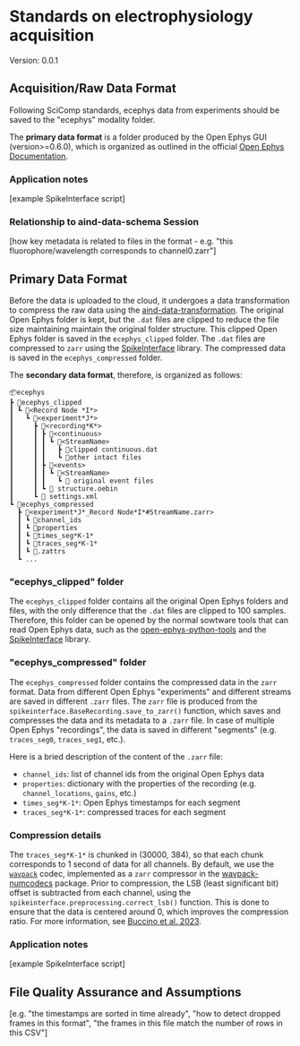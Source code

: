 # Standards on electrophysiology acquisition
Version: 0.0.1

## Acquisition/Raw Data Format

Following SciComp standards, ecephys data from experiments should be saved to the "ecephys" modality folder.

The **primary data format** is a folder produced by the Open Ephys GUI (version>=0.6.0), which is organized as outlined in the official [Open Ephys Documentation](https://github.com/open-ephys/gui-docs/blob/b608d57a155b5af86f39048238492728fcd4e161/source/User-Manual/Recording-data/Binary-format.rst).

### Application notes

[example SpikeInterface script]

### Relationship to aind-data-schema Session

[how key metadata is related to files in the format - e.g. "this fluorophore/wavelength corresponds to channel0.zarr"]

## Primary Data Format

Before the data is uploaded to the cloud, it undergoes a data transformation to compress 
the raw data using the [aind-data-transformation](https://github.com/AllenNeuralDynamics/aind-data-transformation). 
The original Open Ephys folder is kept, but the `.dat` files 
are clipped to reduce the file size maintaining maintain the original folder structure. This clipped Open 
Ephys folder is saved in the `ecephys_clipped` folder.
The `.dat` files are compressed to `zarr` using the 
[SpikeInterface](https://spikeinterface.readthedocs.io/en/latest/index.html) library.
The compressed data is saved in the `ecephys_compressed` folder.

The **secondary data format**, therefore, is organized as follows:

```plaintext
📦ecephys
┣ 📂ecephys_clipped
┃ ┗ 📂<Record Node *I*>
┃   ┗ 📂<experiment*J*>
┃     ┣ 📂<recording*K*>
┃     ┃ ┣ 📂<continuous>
┃     ┃ ┃ ┗ 📂<StreamName>
┃     ┃ ┃   ┣ 📜clipped continuous.dat
┃     ┃ ┃   ┗ 📜other intact files 
┃     ┃ ┣ 📂<events>
┃     ┃ ┃ ┗ 📂<StreamName>
┃     ┃ ┃   ┗ 📜 original event files
┃     ┃ ┗ 📜 structure.oebin
┃     ┗ 📜 settings.xml
┗ 📂ecephys_compressed
  ┣ 📂<experiment*J*_Record Node*I*#StreamName.zarr>
  ┃ ┗ 📂channel_ids
  ┃ ┗ 📂properties
  ┃ ┗ 📂times_seg*K-1*
  ┃ ┗ 📂traces_seg*K-1*
  ┃ ┗ 📜.zattrs
  ┗ ...
```

### "ecephys_clipped" folder

The `ecephys_clipped` folder contains all the original Open Ephys folders and files, with the only difference that 
the `.dat` files are clipped to 100 samples. Therefore, this folder can be opened by the normal sowtware tools 
that can read Open Ephys data, such as the [open-ephys-python-tools](https://github.com/open-ephys/open-ephys-python-tools)
and the [SpikeInterface](https://spikeinterface.readthedocs.io/en/latest/index.html) library.

### "ecephys_compressed" folder

The `ecephys_compressed` folder contains the compressed data in the `zarr` format. 
Data from different Open Ephys "experiments" and different streams are saved in different `.zarr` files.
The `zarr` file is produced from the `spikeinterface.BaseRecording.save_to_zarr()` function, 
which saves and compresses the data and its metadata to a `.zarr` file. In case of multiple Open Ephys "recordings",
the data is saved in different "segments" (e.g. `traces_seg0`, `traces_seg1`, etc.).

Here is a bried description of the content of the `.zarr` file:

- `channel_ids`: list of channel ids from the original Open Ephys data
- `properties`: dictionary with the properties of the recording (e.g. `channel_locations`, `gains`, etc.)
- `times_seg*K-1*`: Open Ephys timestamps for each segment
- `traces_seg*K-1*`: compressed traces for each segment

### Compression details

The `traces_seg*K-1*` is chunked in (30000, 384), so that each chunk corresponds to 1 second of data for all channels.
By default, we use the [`wavpack`](https://www.wavpack.com/) codec, implemented as a `zarr` compressor 
in the [wavpack-numcodecs](https://github.com/AllenNeuralDynamics/wavpack-numcodecs) package. Prior to compression,
the LSB (least significant bit) offset is subtracted from each channel, using the 
`spikeinterface.preprocessing.correct_lsb()` function. This is done to ensure that the data is centered around 0,
which improves the compression ratio. For more information, see [Buccino et al. 2023](https://iopscience.iop.org/article/10.1088/1741-2552/acf5a4).

### Application notes

[example SpikeInterface script] 

## File Quality Assurance and Assumptions

[e.g. "the timestamps are sorted in time already", "how to detect dropped frames in this format", "the frames in this file match the number of rows in this CSV"] 
